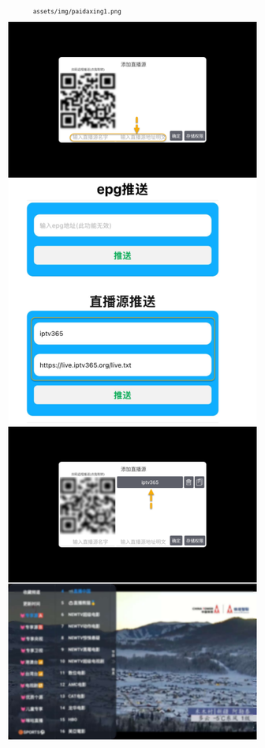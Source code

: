
           assets/img/paidaxing1.png

![image](./assets/img/paidaxing1.png)
![image](./assets/img/paidaxing2.png)
![image](./assets/img/paidaxing3.png)
![image](./assets/img/paidaxing4.png)
